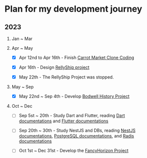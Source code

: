 # Plan for my development journey

## 2023

1. Jan ~ Mar

2. Apr ~ May

   - [x] Apr 12nd to Apr 16th - Finish [Carrot Market Clone Coding](https://nomadcoders.co/carrot-market)

   - [x] Apr 16th - Design [RellyShip project](https://github.com/cattynip/rellyship)

   - [x] May 22th - The RellyShip Project was stopped.

3. May ~ Sep

   - [x] May 22nd ~ Sep 4th - Develop [Bodwell History Project](https://github.com/cattynip/bodwell-history)

4. Oct ~ Dec

   - [ ] Sep 5st ~ 20th - Study Dart and Flutter, reading [Dart documentations](https://dart.dev) and [Flutter documentations](https://flutter.dev)

   - [ ] Sep 20th ~ 30th - Study NestJS and DBs, reading [NestJS documentations](https://nestjs.com/), [PostgreSQL documentations](https://www.postgresql.org/), and [Radis documentations](https://redis.io/)

   - [ ] Oct 1st ~ Dec 31st - Develop the [FancyHorizon Project](https://github.com/fancyhorizon)
